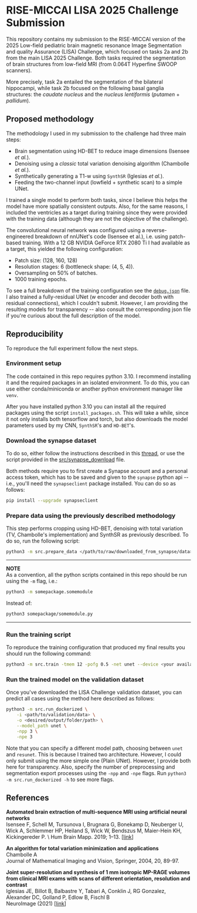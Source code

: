 # RISE-MICCAI LISA 2025 Challenge Submission

This repository contains my submission to the RISE-MICCAI version of the 2025 Low-field pediatric brain magnetic resonance Image Segmentation and quality Assurance (LISA) Challenge, which focused on tasks 2a and 2b from the main LISA 2025 Challenge. Both tasks required the segmentation of brain structures from low-field MRI (from 0.064T Hyperfine SWOOP scanners).

More precisely, task 2a entailed the segmentation of the bilateral hippocampi, while task 2b focused on the following basal ganglia structures: the *caudate nucleus* and the *nucleus lentiformis* (*putamen* + *pallidum*).

## Proposed methodology

The methodology I used in my submission to the challenge had three main steps:
- Brain segmentation using HD-BET to reduce image dimensions (Isensee *et al.*).
- Denoising using a *classic* total variation denoising algorithm (Chambolle *et al.*).
- Synthetically generating a T1-w using `SynthSR` (Iglesias *et al.*).
- Feeding the two-channel input (lowfield + synthetic scan) to a simple UNet.

I trained a single model to perform both tasks, since I believe this helps the model have more spatially consistent outputs. Also, for the same reasons, I included the ventricles as a target during training since they were provided with the training data (although they are not the objective of the challenge).

The convolutional neural network was configured using a reverse-engineered breakdown of nnUNet's code (Isensee et al.), i.e. using patch-based training. With a 12 GB NVIDIA GeForce RTX 2080 Ti I had available as a target, this yielded the following configuration:
* Patch size: (128, 160, 128)
* Resolution stages: 6 (bottleneck shape: (4, 5, 4)).
* Oversampling on 50% of batches.
* 1000 training epochs.

To see a full breakdown of the training configuration see the [`debug.json`](trained_models/LISA_trained_models_28_08_25/debug.json) file. I also trained a fully-residual UNet (w encoder and decoder both with residual connections), which I couldn't submit. However, I am providing the resulting models for transparency -- also consult the corresponding json file if you're curious about the full description of the model.

## Reproducibility

To reproduce the full experiment follow the next steps.

### Environment setup

The code contained in this repo requires python 3.10. I recommend installing it and the required packages in an isolated environment. To do this, you can use either conda/miniconda or another python environment manager like `venv`.

After you have installed python 3.10 you can install all the required packages using the script `install_packages.sh`. This will take a while, since it not only installs both tensorflow and torch, but also downloads the model parameters used by my CNN, `SynthSR`'s and `HD-BET`'s.

### Download the synapse dataset

To do so, either follow the instructions described in this [thread](https://www.synapse.org/Synapse:syn68633106/discussion/threadId=12198), or use the script provided in the [src/synapse_download](src/synapse_download.py) file.

Both methods require you to first create a Synapse account and a personal access token, which has to be saved and given to the `synapse` python api -- i.e., you'll need the `synapseclient` package installed. You can do so as follows:

```bash
pip install --upgrade synapseclient
```

### Prepare data using the previously described methodology

This step performs cropping using HD-BET, denoising with total variation (TV, Chambolle's implementation) and SynthSR as previously described. To do so, run the following script:

```bash
python3 -m src.prepare_data </path/to/raw/downloaded_from_synapse/data> </path/to/desired/training_data/folder>
```

---
**NOTE** \
As a convention, all the python scripts contained in this repo should be run using the `-m` flag, i.e.:
```bash
python3 -m somepackage.somemodule
```
Instead of:
```bash
python3 somepackage/somemodule.py
```
---

### Run the training script

To reproduce the training configuration that produced my final results you should run the following command:

```bash
python3 -m src.train -tmem 12 -pofg 0.5 -net unet --device <your available device> -o <desired output folder>
```

### Run the trained model on the validation dataset

Once you've downloaded the LISA Challenge validation dataset, you can predict all cases using the method here described as follows:

```bash
python3 -m src.run_dockerized \
    -i <path/to/validation/data> \
    -o <desired/output/folder/path> \
    --model_path unet \
    -npp 3 \
    -npe 3
```

Note that you can specify a different model path, choosing between `unet` and `resunet`. This is because I trained two architecture. However, I could only submit using the more simple one (Plain UNet). However, I provide both here for transparency. Also, specify the number of preprocessing and segmentation export processes using the `-npp` and `-npe` flags. Run ```python3 -m src.run_dockerized -h``` to see more flags.


## References
**Automated brain extraction of multi-sequence MRI using artificial neural
networks** \
Isensee F, Schell M, Tursunova I, Brugnara G, Bonekamp D, Neuberger U, Wick A,
Schlemmer HP, Heiland S, Wick W, Bendszus M, Maier-Hein KH, Kickingereder P. \ 
Hum Brain Mapp. 2019; 1–13. [[link](https://doi.org/10.1002/hbm.24750)]

**An algorithm for total variation minimization and applications** \
Chambolle A \
Journal of Mathematical Imaging and Vision, Springer, 2004, 20, 89-97.

**Joint super-resolution and synthesis of 1 mm isotropic MP-RAGE volumes from clinical MRI exams with scans of different 
orientation, resolution and contrast** \
Iglesias JE, Billot B, Balbastre Y, Tabari A, Conklin J, RG Gonzalez, Alexander DC, Golland P, Edlow B, Fischl B \
NeuroImage (2021) [[link](https://www.sciencedirect.com/science/article/pii/S1053811921004833)]
